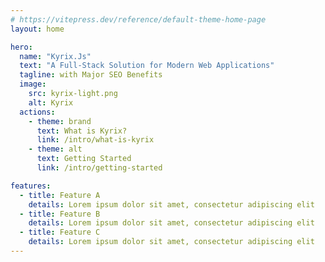 ```yaml
---
# https://vitepress.dev/reference/default-theme-home-page
layout: home

hero:
  name: "Kyrix.Js"
  text: "A Full-Stack Solution for Modern Web Applications"
  tagline: with Major SEO Benefits
  image:
    src: kyrix-light.png
    alt: Kyrix
  actions:
    - theme: brand
      text: What is Kyrix?
      link: /intro/what-is-kyrix
    - theme: alt
      text: Getting Started
      link: /intro/getting-started

features:
  - title: Feature A
    details: Lorem ipsum dolor sit amet, consectetur adipiscing elit
  - title: Feature B
    details: Lorem ipsum dolor sit amet, consectetur adipiscing elit
  - title: Feature C
    details: Lorem ipsum dolor sit amet, consectetur adipiscing elit
---
```

